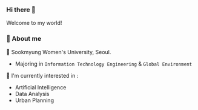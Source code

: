 ### Hi there 👋
Welcome to my world!



### 📍 About me 
🏫 Sookmyung Women's University, Seoul.
  - Majoring in `Information Technology Engineering` & `Global Environment`
    
🚀 I'm currently interested in :
  - Artificial Intelligence
  - Data Analysis
  - Urban Planning
<!--
**dankim-dev/dankim-dev** is a ✨ _special_ ✨ repository because its `README.md` (this file) appears on your GitHub profile.

Here are some ideas to get you started:

- 🔭 I’m currently working on ...
- 🌱 I’m currently learning ...
- 👯 I’m looking to collaborate on ...
- 🤔 I’m looking for help with ...
- 💬 Ask me about ...
- 📫 How to reach me: ...
- 😄 Pronouns: ...
- ⚡ Fun fact: ...
-->
